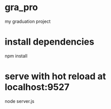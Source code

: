 # gra_pro
my graduation project

# install dependencies
npm install

# serve with hot reload at localhost:9527
node server.js

